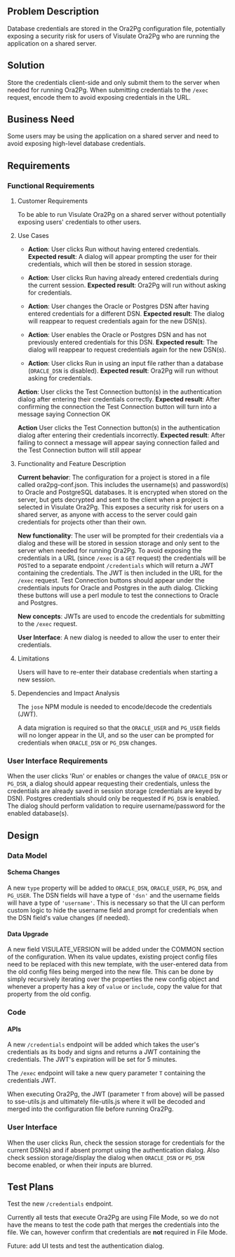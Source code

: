 ## Problem Description

Database credentials are stored in the Ora2Pg configuration file, potentially exposing a security risk for users of Visulate Ora2Pg who are running the application on a shared server.

## Solution

Store the credentials client-side and only submit them to the server when needed for running Ora2Pg. When submitting credentials to the `/exec` request, encode them to avoid exposing credentials in the URL.

## Business Need

Some users may be using the application on a shared server and need to avoid exposing high-level database credentials.

## Requirements

### Functional Requirements

1. Customer Requirements

    ​To be able to run Visulate Ora2Pg on a shared server without potentially exposing users' credentials to other users.		

2. Use Cases

    - **Action**: User clicks Run without having entered credentials. 
    **Expected result**: A dialog will appear prompting the user for their credentials, which will then be stored in session storage.

    - **Action**: User clicks Run having already entered credentials during the current session.
    **Expected result**: Ora2Pg will run without asking for credentials.

    - **Action**: User changes the Oracle or Postgres DSN after having entered credentials for a different DSN.
    **Expected result**: The dialog will reappear to request credentials again for the new DSN(s).

    - **Action**: User enables the Oracle or Postgres DSN and has not previously entered credentials for this DSN.
    **Expected result**: The dialog will reappear to request credentials again for the new DSN(s).

    - **Action**: User clicks Run in using an input file rather than a database (`ORACLE_DSN` is disabled).
    **Expected result**: Ora2Pg will run without asking for credentials.

    **Action**: User clicks the Test Connection button(s) in the authentication dialog after entering their credentials correctly.
    **Expected result**: After confirming the connection the Test Connection button will turn into a message saying Connection OK

    **Action** User clicks the Test Connection button(s) in the authentication dialog after entering their credentials incorrectly.
    **Expected result**: After failing to connect a message will appear saying connection failed and the Test Connection button will still appear

3. Functionality and Feature Description

    **​Current behavior**: The configuration for a project is stored in a file called ora2pg-conf.json. This includes the username(s) and password(s) to Oracle and PostgreSQL databases. It is encrypted when stored on the server, but gets decrypted and sent to the client when a project is selected in Visulate Ora2Pg. This exposes a security risk for users on a shared server, as anyone with access to the server could gain credentials for projects other than their own.

    **​New functionality**: The user will be prompted for their credentials via a dialog and these will be stored in session storage and only sent to the server when needed for running Ora2Pg. To avoid exposing the credentials in a URL (since `/exec` is a `GET` request) the credentials will be `POST`ed to a separate endpoint `/credentials` which will return a JWT containing the credentials. The JWT is then included in the URL for the `/exec` request.
    Test Connection buttons should appear under the credentials inputs for Oracle and Postgres in the auth dialog. Clicking these buttons will use a perl module to test the connections to Oracle and Postgres.

    **​New concepts**: JWTs are used to encode the credentials for submitting to the `/exec` request.

    **​User Interface**: A new dialog is needed to allow the user to enter their credentials.

4. Limitations

    Users will have to re-enter their database credentials when starting a new session.

5. Dependencies and Impact Analysis

    The `jose` NPM module is needed to encode/decode the credentials (JWT).

    A data migration is required so that the `ORACLE_USER` and `PG_USER` fields will no longer appear in the UI, and so the user can be prompted for credentials when `ORACLE_DSN` or `PG_DSN` changes.			

### User Interface Requirements

​When the user clicks 'Run' or enables or changes the value of `ORACLE_DSN` or `PG_DSN`, a dialog should appear requesting their credentials, unless the credentials are already saved in session storage (credentials are keyed by DSN). Postgres credentials should only be requested if `PG_DSN` is enabled. The dialog should perform validation to require username/password for the enabled database(s).

## Design

### Data Model

#### Schema Changes

​A new `type` property will be added to `ORACLE_DSN`, `ORACLE_USER`, `PG_DSN`, and `PG_USER`. The DSN fields will have a type of `'dsn'` and the username fields will have a type of `'username'`. This is necessary so that the UI can perform custom logic to hide the username field and prompt for credentials when the DSN field's value changes (if needed).

#### Data Upgrade

​A new field VISULATE_VERSION will be added under the COMMON section of the configuration. When its value updates, existing project config files need to be replaced with this new template, with the user-entered data from the old config files being merged into the new file. This can be done by simply recursively iterating over the properties the new config object and whenever a property has a key of `value` or `include`, copy the value for that property from the old config.

### Code

#### APIs

​A new `/credentials` endpoint will be added which takes the user's credentials as its body and signs and returns a JWT containing the credentials. The JWT's expiration will be set for 5 minutes.

​The `/exec` endpoint will take a new query parameter `T` containing the credentials JWT.

​When executing Ora2Pg, the JWT (parameter `T` from above) will be passed to sse-utils.js and ultimately file-utils.js where it will be decoded and merged into the configuration file before running Ora2Pg.	

### User Interface

​When the user clicks Run, check the session storage for credentials for the current DSN(s) and if absent prompt using the authentication dialog. Also check session storage/display the dialog when `ORACLE_DSN` or `PG_DSN` become enabled, or when their inputs are blurred.

## Test Plans

Test the new `/credentials` endpoint.

Currently all tests that execute Ora2Pg are using File Mode, so we do not have the means to test the code path that merges the credentials into the file. We can, however confirm that credentials are **not** required in File Mode.

Future: add UI tests and test the authentication dialog.

